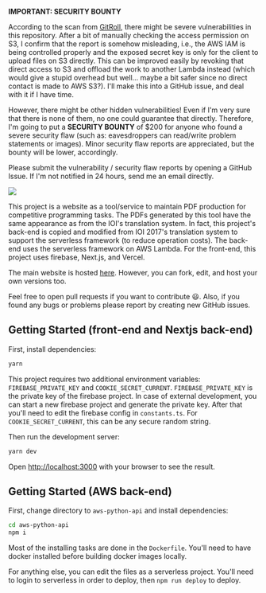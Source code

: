 **IMPORTANT: SECURITY BOUNTY**

According to the scan from [GitRoll](https://gitroll.io/result/repo/TWYT9Bb9YC0hyD57q1Xa), there might be severe vulnerabilities in this repository. After a bit of manually checking the access permission on S3, I confirm that the report is somehow misleading, i.e., the AWS IAM is being controlled properly and the exposed secret key is only for the client to upload files on S3 directly. This can be improved easily by revoking that direct access to S3 and offload the work to another Lambda instead (which would give a stupid overhead but well... maybe a bit safer since no direct contact is made to AWS S3?). I'll make this into a GitHub issue, and deal with it if I have time.

However, there might be other hidden vulnerabilities! Even if I'm very sure that there is none of them, no one could guarantee that directly. Therefore, I'm going to put a **SECURITY BOUNTY** of $200 for anyone who found a severe security flaw (such as: eavesdroppers can read/write problem statements or images). Minor security flaw reports are appreciated, but the bounty will be lower, accordingly.

Please submit the vulnerability / security flaw reports by opening a GitHub Issue. If I'm not notified in 24 hours, send me an email directly.

![](https://raw.githubusercontent.com/plumsirawit/task-pdf-writer/main/public/task-pdf-writer-banner.svg)

This project is a website as a tool/service to maintain PDF production for competitive programming tasks. The PDFs generated by this tool have the same appearance as from the IOI's translation system. In fact, this project's back-end is copied and modified from IOI 2017's translation system to support the serverless framework (to reduce operation costs). The back-end uses the serverless framework on AWS Lambda. For the front-end, this project uses firebase, Next.js, and Vercel.

The main website is hosted [here](https://pdf.graders.me/). However, you can fork, edit, and host your own versions too.

Feel free to open pull requests if you want to contribute 😃. Also, if you found any bugs or problems please report by creating new GitHub issues.

## Getting Started (front-end and Nextjs back-end)

First, install dependencies:

```bash
yarn
```

This project requires two additional environment variables: `FIREBASE_PRIVATE_KEY` and `COOKIE_SECRET_CURRENT`. `FIREBASE_PRIVATE_KEY` is the private key of the firebase project. In case of external development, you can start a new firebase project and generate the private key. After that you'll need to edit the firebase config in `constants.ts`. For `COOKIE_SECRET_CURRENT`, this can be any secure random string.

Then run the development server:

```bash
yarn dev
```

Open [http://localhost:3000](http://localhost:3000) with your browser to see the result.

## Getting Started (AWS back-end)

First, change directory to `aws-python-api` and install dependencies:

```bash
cd aws-python-api
npm i
```

Most of the installing tasks are done in the `Dockerfile`. You'll need to have docker installed before building docker images locally.

For anything else, you can edit the files as a serverless project. You'll need to login to serverless in order to deploy, then `npm run deploy` to deploy.
